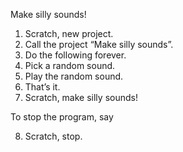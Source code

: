Make silly sounds!

1.	Scratch, new project.
2.	Call the project “Make silly sounds”.
3.	Do the following forever.
4.	Pick a random sound.
5.	Play the random sound.
6.	That’s it.
7.	Scratch, make silly sounds!

To stop the program, say

8. Scratch, stop.


